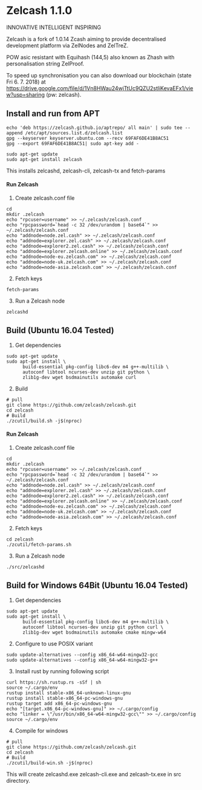 # Zelcash 1.1.0
INNOVATIVE  INTELLIGENT  INSPIRING

Zelcash is a fork of 1.0.14 Zcash aiming to provide decentralised development platform via ZelNodes and ZelTreZ.

POW asic resistant with Equihash (144,5) also known as Zhash with personalisation string ZelProof. 

To speed up synchronisation you can also download our blockchain (state Fri 6. 7. 2018) at https://drive.google.com/file/d/1Vn8HWau24wjTtUc9QZU2stliKevaEFx1/view?usp=sharing (pw: zelcash).

## Install and run from APT
```
echo 'deb https://zelcash.github.io/aptrepo/ all main' | sudo tee --append /etc/apt/sources.list.d/zelcash.list
gpg --keyserver keyserver.ubuntu.com --recv 69FAF6DE41B8AC51
gpg --export 69FAF6DE41B8AC51| sudo apt-key add -

sudo apt-get update
sudo apt-get install zelcash
```
This installs zelcashd, zelcash-cli, zelcash-tx and fetch-params

#### Run Zelcash 
1. Create zelcash.conf file
```
cd
mkdir .zelcash
echo "rpcuser=username" >> ~/.zelcash/zelcash.conf
echo "rpcpassword=`head -c 32 /dev/urandom | base64`" >> ~/.zelcash/zelcash.conf
echo "addnode=node.zel.cash" >> ~/.zelcash/zelcash.conf
echo "addnode=explorer.zel.cash" >> ~/.zelcash/zelcash.conf
echo "addnode=explorer2.zel.cash" >> ~/.zelcash/zelcash.conf
echo "addnode=explorer.zelcash.online" >> ~/.zelcash/zelcash.conf
echo "addnode=node-eu.zelcash.com" >> ~/.zelcash/zelcash.conf
echo "addnode=node-uk.zelcash.com" >> ~/.zelcash/zelcash.conf
echo "addnode=node-asia.zelcash.com" >> ~/.zelcash/zelcash.conf
```

2. Fetch keys
```
fetch-params
```

3. Run a Zelcash node
```
zelcashd
```

## Build (Ubuntu 16.04 Tested)
1. Get dependencies
```
sudo apt-get update
sudo apt-get install \
      build-essential pkg-config libc6-dev m4 g++-multilib \
      autoconf libtool ncurses-dev unzip git python \
      zlib1g-dev wget bsdmainutils automake curl
```

2. Build
```
# pull
git clone https://github.com/zelcash/zelcash.git
cd zelcash
# Build
./zcutil/build.sh -j$(nproc)
```

#### Run Zelcash 
1. Create zelcash.conf file
```
cd
mkdir .zelcash
echo "rpcuser=username" >> ~/.zelcash/zelcash.conf
echo "rpcpassword=`head -c 32 /dev/urandom | base64`" >> ~/.zelcash/zelcash.conf
echo "addnode=node.zel.cash" >> ~/.zelcash/zelcash.conf
echo "addnode=explorer.zel.cash" >> ~/.zelcash/zelcash.conf
echo "addnode=explorer2.zel.cash" >> ~/.zelcash/zelcash.conf
echo "addnode=explorer.zelcash.online" >> ~/.zelcash/zelcash.conf
echo "addnode=node-eu.zelcash.com" >> ~/.zelcash/zelcash.conf
echo "addnode=node-uk.zelcash.com" >> ~/.zelcash/zelcash.conf
echo "addnode=node-asia.zelcash.com" >> ~/.zelcash/zelcash.conf
```

2. Fetch keys
```
cd zelcash
./zcutil/fetch-params.sh
```

3. Run a Zelcash node
```
./src/zelcashd
```


## Build for Windows 64Bit (Ubuntu 16.04 Tested)
1. Get dependencies
```
sudo apt-get update
sudo apt-get install \
      build-essential pkg-config libc6-dev m4 g++-multilib \
      autoconf libtool ncurses-dev unzip git python curl \
      zlib1g-dev wget bsdmainutils automake cmake mingw-w64
```

2. Configure to use POSIX variant
```
sudo update-alternatives --config x86_64-w64-mingw32-gcc
sudo update-alternatives --config x86_64-w64-mingw32-g++
```

3. Install rust by running following script
```
curl https://sh.rustup.rs -sSf | sh
source ~/.cargo/env
rustup install stable-x86_64-unknown-linux-gnu
rustup install stable-x86_64-pc-windows-gnu
rustup target add x86_64-pc-windows-gnu
echo "[target.x86_64-pc-windows-gnu]" >> ~/.cargo/config
echo "linker = \"/usr/bin/x86_64-w64-mingw32-gcc\"" >> ~/.cargo/config
source ~/.cargo/env
```

4. Compile for windows
```
# pull
git clone https://github.com/zelcash/zelcash.git
cd zelcash
# Build
./zcutil/build-win.sh -j$(nproc)
```
This will create zelcashd.exe zelcash-cli.exe and zelcash-tx.exe in src directory.
